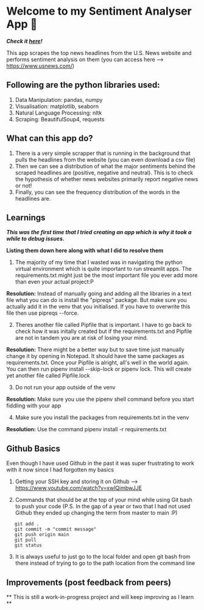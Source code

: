 # Welcome to my Sentiment Analyser App 👋

***Check it [here](https://priyanka-murugan-sentiment-analyzer-app-hello-s2ada9.streamlit.app/)!***

This app scrapes the top news headlines from the U.S. News website and performs sentiment analysis on them (you can access here --> https://www.usnews.com/)

## Following are the python libraries used:

1. Data Manipulation: pandas, numpy
2. Visualisation: matplotlib, seaborn
3. Natural Language Processing: nltk
4. Scraping: BeautifulSoup4, requests

## What can this app do?

1. There is a very simple scrapper that is running in the background that pulls the headlines from the website (you can even download a csv file)
2. Then we can see a distribution of what the major sentiments behind the scraped headlines are (positive, negative and neutral). This is to check the hypothesis of whether news websites primarily report negative news or not!
3. Finally, you can see the frequency distribution of the words in the headlines are.


## Learnings ##

***This was the first time that I tried creating an app which is why it took a while to debug issues.***

**Listing them down here along with what I did to resolve them**


1. The majority of my time that I wasted was in navigating the python virtual environment which is quite important to run streamlit apps. The requirements.txt might just be the most important file you ever add more than even your actual project:P

**Resolution:** Instead of manually going and adding all the libraries in a text file what you can do is install the "pipreqs" package. But make sure you actually add it in the venv that you initialised. If you have to overwrite this file then use pipreqs --force.

2. Theres another file called Pipfile that is important. I have to go back to check how it was initally created but if the requirements.txt and Pipfile are not in tandem you are at risk of losing your mind.

**Resolution:** There might be a better way but to save time just manually change it by opening in Notepad. It should have the same packages as requirements.txt. Once your Pipfile is alright, all's well in the world again. You can then run pipenv install --skip-lock or pipenv lock. This will create yet another file called Pipfile.lock

3. Do not run your app outside of the venv

**Resolution:** Make sure you use the pipenv shell command before you start fiddling with your app

4. Make sure you install the packages from requirements.txt in the venv

**Resolution:** Use the command pipenv install -r requirements.txt


## Github Basics

Even though I have used Github in the past it was super frustrating to work with it now since I had forgotten my basics

1. Getting your SSH key and storing it on Github --> https://www.youtube.com/watch?v=xwlQimbwJJE

2. Commands that should be at the top of your mind while using Git bash to push your code (P.S. In the gap of a year or two that I had not used Github they ended up changing the term from master to main :P)

```
   git add .
   git commit -m "commit message"
   git push origin main
   git pull
   git status
```


3. It is always useful to just go to the local folder and open git bash from there instead of trying to go to the path location from the command line
  

## Improvements (post feedback from peers)

** This is still a work-in-progress project and will keep improving as I learn **
